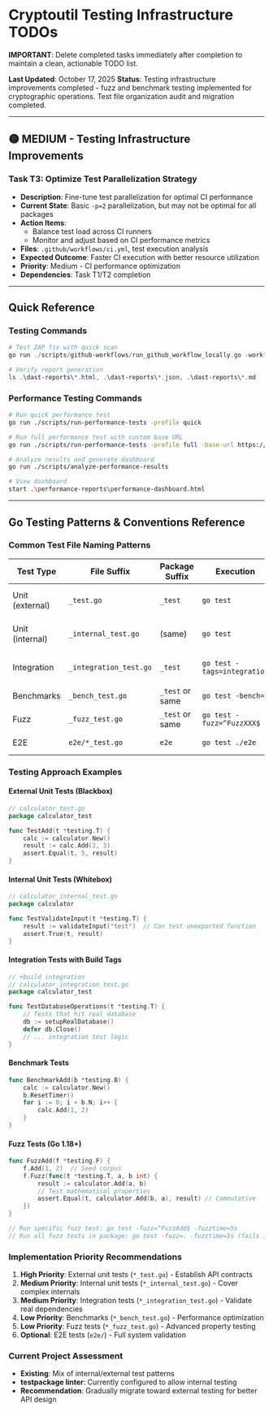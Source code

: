 # Cryptoutil Testing Infrastructure TODOs

**IMPORTANT**: Delete completed tasks immediately after completion to maintain a clean, actionable TODO list.

**Last Updated**: October 17, 2025
**Status**: Testing infrastructure improvements completed - fuzz and benchmark testing implemented for cryptographic operations. Test file organization audit and migration completed.

---

## 🟡 MEDIUM - Testing Infrastructure Improvements

### Task T3: Optimize Test Parallelization Strategy
- **Description**: Fine-tune test parallelization for optimal CI performance
- **Current State**: Basic `-p=2` parallelization, but may not be optimal for all packages
- **Action Items**:
  - Balance test load across CI runners
  - Monitor and adjust based on CI performance metrics
- **Files**: `.github/workflows/ci.yml`, test execution analysis
- **Expected Outcome**: Faster CI execution with better resource utilization
- **Priority**: Medium - CI performance optimization
- **Dependencies**: Task T1/T2 completion

---

## Quick Reference

### Testing Commands
```powershell
# Test ZAP fix with quick scan
go run ./scripts/github-workflows/run_github_workflow_locally.go -workflows=dast -inputs="scan_profile=quick"

# Verify report generation
ls .\dast-reports\*.html, .\dast-reports\*.json, .\dast-reports\*.md
```

### Performance Testing Commands
```bash
# Run quick performance test
go run ./scripts/run-performance-tests -profile quick

# Run full performance test with custom base URL
go run ./scripts/run-performance-tests -profile full -base-url https://api.example.com

# Analyze results and generate dashboard
go run ./scripts/analyze-performance-results

# View dashboard
start .\performance-reports\performance-dashboard.html
```

---

## Go Testing Patterns & Conventions Reference

### Common Test File Naming Patterns

| Test Type | File Suffix | Package Suffix | Execution | Purpose |
|-----------|-------------|----------------|-----------|---------|
| Unit (external) | `_test.go` | `_test` | `go test` | Blackbox testing of public API |
| Unit (internal) | `_internal_test.go` | (same) | `go test` | Whitebox testing of internal logic |
| Integration | `_integration_test.go` | `_test` | `go test -tags=integration` | End-to-end with real dependencies |
| Benchmarks | `_bench_test.go` | `_test` or same | `go test -bench=.` | Performance testing |
| Fuzz | `_fuzz_test.go` | `_test` or same | `go test -fuzz=^FuzzXXX$` | Property-based testing |
| E2E | `e2e/*_test.go` | `e2e` | `go test ./e2e` | Full system testing |

### Testing Approach Examples

#### External Unit Tests (Blackbox)
```go
// calculator_test.go
package calculator_test

func TestAdd(t *testing.T) {
    calc := calculator.New()
    result := calc.Add(2, 3)
    assert.Equal(t, 5, result)
}
```

#### Internal Unit Tests (Whitebox)
```go
// calculator_internal_test.go
package calculator

func TestValidateInput(t *testing.T) {
    result := validateInput("test")  // Can test unexported function
    assert.True(t, result)
}
```

#### Integration Tests with Build Tags
```go
// +build integration
// calculator_integration_test.go
package calculator_test

func TestDatabaseOperations(t *testing.T) {
    // Tests that hit real database
    db := setupRealDatabase()
    defer db.Close()
    // ... integration test logic
}
```

#### Benchmark Tests
```go
func BenchmarkAdd(b *testing.B) {
    calc := calculator.New()
    b.ResetTimer()
    for i := 0; i < b.N; i++ {
        calc.Add(1, 2)
    }
}
```

#### Fuzz Tests (Go 1.18+)
```go
func FuzzAdd(f *testing.F) {
    f.Add(1, 2)  // Seed corpus
    f.Fuzz(func(t *testing.T, a, b int) {
        result := calculator.Add(a, b)
        // Test mathematical properties
        assert.Equal(t, calculator.Add(b, a), result) // Commutative
    })
}

// Run specific fuzz test: go test -fuzz=^FuzzAdd$ -fuzztime=5s
// Run all fuzz tests in package: go test -fuzz=. -fuzztime=5s (fails if multiple tests match same pattern)
```

### Implementation Priority Recommendations

1. **High Priority**: External unit tests (`*_test.go`) - Establish API contracts
2. **Medium Priority**: Internal unit tests (`*_internal_test.go`) - Cover complex internals
3. **Medium Priority**: Integration tests (`*_integration_test.go`) - Validate real dependencies
4. **Low Priority**: Benchmarks (`*_bench_test.go`) - Performance optimization
5. **Low Priority**: Fuzz tests (`*_fuzz_test.go`) - Advanced property testing
6. **Optional**: E2E tests (`e2e/`) - Full system validation

### Current Project Assessment

- **Existing**: Mix of internal/external test patterns
- **testpackage linter**: Currently configured to allow internal testing
- **Recommendation**: Gradually migrate toward external testing for better API design
